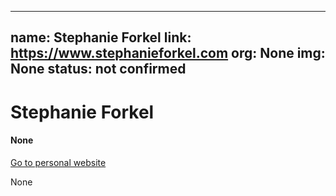 
---
name: Stephanie Forkel
link: https://www.stephanieforkel.com
org: None
img: None
status: not confirmed
---


# Stephanie Forkel

#### None

[Go to personal website](https://www.stephanieforkel.com)

None

        